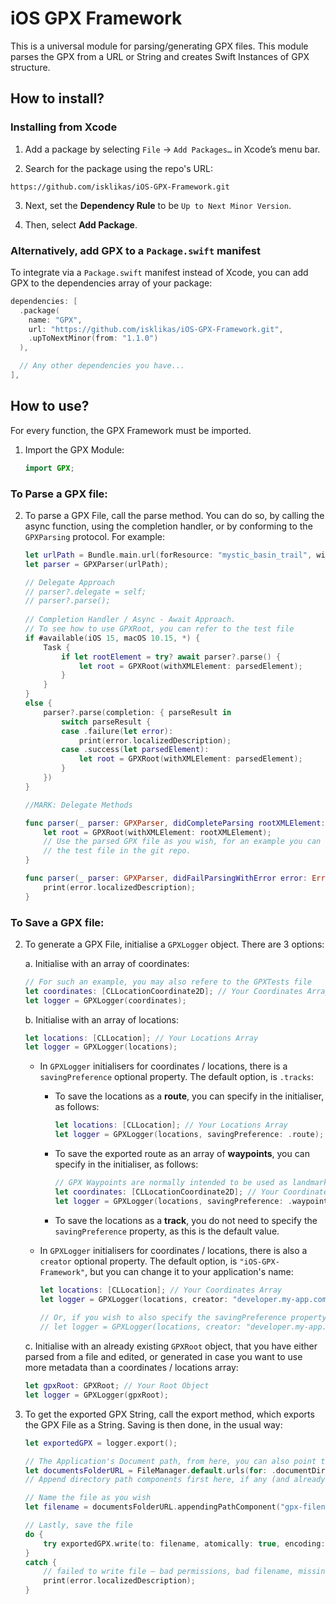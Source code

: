 # iOS GPX Framework

This is a universal module for parsing/generating GPX files.
This module parses the GPX from a URL or String and creates Swift Instances of GPX structure. 

How to install?
---------------------------------

### Installing from Xcode

1. Add a package by selecting `File` → `Add Packages…` in Xcode’s menu bar.

2. Search for the package using the repo's URL:
```console
https://github.com/isklikas/iOS-GPX-Framework.git
```

3. Next, set the **Dependency Rule** to be `Up to Next Minor Version`.

4. Then, select **Add Package**.

### Alternatively, add GPX to a `Package.swift` manifest

To integrate via a `Package.swift` manifest instead of Xcode, you can add GPX to the dependencies array of your package:

```swift
dependencies: [
  .package(
    name: "GPX",
    url: "https://github.com/isklikas/iOS-GPX-Framework.git",
    .upToNextMinor(from: "1.1.0")
  ),

  // Any other dependencies you have...
],
```

How to use?
---------------------------------

For every function, the GPX Framework must be imported.

1. Import the GPX Module:

    ```swift
    import GPX;
    ```

### To Parse a GPX file:
    
2. To parse a GPX File, call the parse method. You can do so, by calling the async function, using the completion handler, or by conforming to the `GPXParsing` protocol. For example:

    ```swift
    let urlPath = Bundle.main.url(forResource: "mystic_basin_trail", withExtension: "gpx");
    let parser = GPXParser(urlPath);
    
    // Delegate Approach
    // parser?.delegate = self;
    // parser?.parse();
        
    // Completion Handler / Async - Await Approach.
    // To see how to use GPXRoot, you can refer to the test file
    if #available(iOS 15, macOS 10.15, *) {
        Task {
            if let rootElement = try? await parser?.parse() {
                let root = GPXRoot(withXMLElement: parsedElement);
            }
        }
    }
    else {
        parser?.parse(completion: { parseResult in
            switch parseResult {
            case .failure(let error):
                print(error.localizedDescription);
            case .success(let parsedElement):
                let root = GPXRoot(withXMLElement: parsedElement);
            }
        })
    }
    
    //MARK: Delegate Methods
    
    func parser(_ parser: GPXParser, didCompleteParsing rootXMLElement: GPXXMLElement) {
        let root = GPXRoot(withXMLElement: rootXMLElement);
        // Use the parsed GPX file as you wish, for an example you can refer to 
        // the test file in the git repo.
    }
    
    func parser(_ parser: GPXParser, didFailParsingWithError error: Error) {
        print(error.localizedDescription);
    }
    ```

### To Save a GPX file:
    
2. To generate a GPX File, initialise a `GPXLogger` object. There are 3 options:
    
    a. Initialise with an array of coordinates:
    
    ```swift
    // For such an example, you may also refere to the GPXTests file
    let coordinates: [CLLocationCoordinate2D]; // Your Coordinates Array
    let logger = GPXLogger(coordinates);
    ```
    
    b. Initialise with an array of locations:
    
    ```swift
    let locations: [CLLocation]; // Your Locations Array
    let logger = GPXLogger(locations);
    ```
        
    - In `GPXLogger` initialisers for coordinates / locations, there is a `savingPreference` optional property. The default option, is `.tracks`:
    
      - To save the locations as a **route**, you can specify in the initialiser, as follows:
            
        ```swift
        let locations: [CLLocation]; // Your Locations Array
        let logger = GPXLogger(locations, savingPreference: .route);
        ```

      - To save the exported route as an array of **waypoints**, you can specify in the initialiser, as follows:
            
        ```swift
        // GPX Waypoints are normally intended to be used as landmark points and not as a travelled path.
        let coordinates: [CLLocationCoordinate2D]; // Your Coordinates Array
        let logger = GPXLogger(locations, savingPreference: .waypoints);
        ```

      - To save the locations as a **track**, you do not need to specify the `savingPreference` property, as this is the default value.
            
    - In `GPXLogger` initialisers for coordinates / locations, there is also a `creator` optional property. The default option, is `"iOS-GPX-Framework"`, but you can change it to your application's name:
        
      ```swift
      let locations: [CLLocation]; // Your Coordinates Array
      let logger = GPXLogger(locations, creator: "developer.my-app.com");
            
      // Or, if you wish to also specify the savingPreference property:
      // let logger = GPXLogger(locations, creator: "developer.my-app.com", savingPreference: .route);
      ```
    
    c. Initialise with an already existing `GPXRoot` object, that you have either parsed from a file and edited, or generated in case you want to use more metadata than a coordinates / locations array:
    
    ```swift
    let gpxRoot: GPXRoot; // Your Root Object
    let logger = GPXLogger(gpxRoot);
    ```

3. To get the exported GPX String, call the export method, which exports the GPX File as a String. Saving is then done, in the usual way:

    ```swift
    let exportedGPX = logger.export();
    
    // The Application's Document path, from here, you can also point to a sub-directory of Documents, as long as you have created the folder first
    let documentsFolderURL = FileManager.default.urls(for: .documentDirectory, in: .userDomainMask).first!
    // Append directory path components first here, if any (and already created, as mentioned).
    
    // Name the file as you wish
    let filename = documentsFolderURL.appendingPathComponent("gpx-filename.gpx")
    
    // Lastly, save the file
    do {
        try exportedGPX.write(to: filename, atomically: true, encoding: String.Encoding.utf8)
    } 
    catch {
        // failed to write file – bad permissions, bad filename, missing permissions, or more likely it can't be converted to the encoding
        print(error.localizedDescription);
    }
    ```
    
